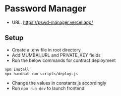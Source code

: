 # Password Manager

- URL: https://pswd-manager.vercel.app/

## Setup
* Create a .env file in root directory
* Add MUMBAI_URL and PRIVATE_KEY fields
* Run the below commands for contract deployment
```shell
npm install
npx hardhat run scripts/deploy.js
```
* Change the values in constants.js accordingly
* Run ```npm run dev``` to launch frontend